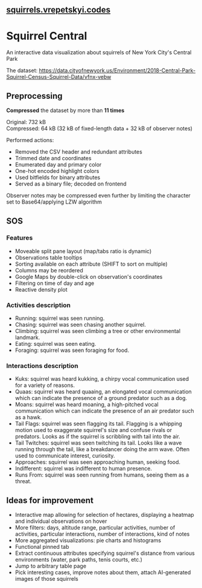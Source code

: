 ## [squirrels.vrepetskyi.codes](https://squirrels.vrepetskyi.codes)

# Squirrel Central

An interactive data visualization about squirrels of New York City's Central Park

The dataset: https://data.cityofnewyork.us/Environment/2018-Central-Park-Squirrel-Census-Squirrel-Data/vfnx-vebw

## Preprocessing

**Compressed** the dataset by more than **11 times**

Original: 732 kB<br />Compressed: 64 kB (32 kB of fixed-length data + 32 kB of observer notes)

Performed actions:

- Removed the CSV header and redundant attributes
- Trimmed date and coordinates
- Enumerated day and primary color
- One-hot encoded highlight colors
- Used bitfields for binary attributes
- Served as a binary file; decoded on frontend

Observer notes may be compressed even further by limiting the character set to Base64/applying LZW algorithm

## SOS

### Features

- Moveable split pane layout (map/tabs ratio is dynamic)
- Observations table tooltips
- Sorting available on each attribute (SHIFT to sort on multiple)
- Columns may be reordered
- Google Maps by double-click on observation's coordinates
- Filtering on time of day and age
- Reactive density plot

### Activities description

- Running: squirrel was seen running.
- Chasing: squirrel was seen chasing another squirrel.
- Climbing: squirrel was seen climbing a tree or other environmental landmark.
- Eating: squirrel was seen eating.
- Foraging: squirrel was seen foraging for food.

### Interactions description

- Kuks: squirrel was heard kukking, a chirpy vocal communication used for a variety of reasons.
- Quaas: squirrel was heard quaaing, an elongated vocal communication which can indicate the presence of a ground predator such as a dog.
- Moans: squirrel was heard moaning, a high-pitched vocal communication which can indicate the presence of an air predator such as a hawk.
- Tail Flags: squirrel was seen flagging its tail. Flagging is a whipping motion used to exaggerate squirrel's size and confuse rivals or predators. Looks as if the squirrel is scribbling with tail into the air.
- Tail Twitches: squirrel was seen twitching its tail. Looks like a wave running through the tail, like a breakdancer doing the arm wave. Often used to communicate interest, curiosity.
- Approaches: squirrel was seen approaching human, seeking food.
- Indifferent: squirrel was indifferent to human presence.
- Runs From: squirrel was seen running from humans, seeing them as a threat.

## Ideas for improvement

- Interactive map allowing for selection of hectares, displaying a heatmap and individual observations on hover
- More filters: days, altitude range, particular activities, number of activities, particular interactions, number of interactions, kind of notes
- More aggregated visualizations: pie charts and histograms
- Functional pinned tab
- Extract continuous attributes specifying squirrel's distance from various environments (water, park paths, tenis courts, etc.)
- Jump to arbitrary table page
- Pick interesting cases, improve notes about them, attach AI-generated images of those squirrels
